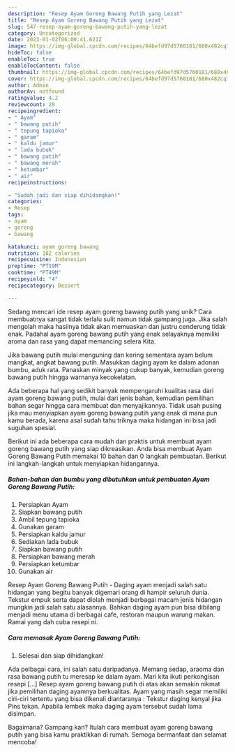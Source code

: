 ```yaml
---
description: "Resep Ayam Goreng Bawang Putih yang Lezat"
title: "Resep Ayam Goreng Bawang Putih yang Lezat"
slug: 547-resep-ayam-goreng-bawang-putih-yang-lezat
category: Uncategorized
date: 2023-01-02T06:00:41.621Z
image: https://img-global.cpcdn.com/recipes/64befd97d5760181/680x482cq70/ayam-goreng-bawang-putih-foto-resep-utama.jpg
hideToc: false
enableToc: true
enableTocContent: false
thumbnail: https://img-global.cpcdn.com/recipes/64befd97d5760181/680x482cq70/ayam-goreng-bawang-putih-foto-resep-utama.jpg
cover: https://img-global.cpcdn.com/recipes/64befd97d5760181/680x482cq70/ayam-goreng-bawang-putih-foto-resep-utama.jpg
author: Admin
authorAv: notfound
ratingvalue: 4.2
reviewcount: 20
recipeingredient:
- " Ayam"
- " bawang putih"
- " tepung tapioka"
- " garam"
- " kaldu jamur"
- " lada bubuk"
- " bawang putih"
- " bawang merah"
- " ketumbar"
- " air"
recipeinstructions:

- "Sudah jadi dan siap dihidangkan!"
categories:
- Resep
tags:
- ayam
- goreng
- bawang

katakunci: ayam goreng bawang 
nutrition: 182 calories
recipecuisine: Indonesian
preptime: "PT19M"
cooktime: "PT49M"
recipeyield: "4"
recipecategory: Dessert

---
```





Sedang mencari ide resep ayam goreng bawang putih yang unik? Cara membuatnya sangat tidak terlalu sulit namun tidak gampang juga. Jika salah mengolah maka hasilnya tidak akan memuaskan dan justru cenderung tidak enak. Padahal ayam goreng bawang putih yang enak selayaknya memiliki aroma dan rasa yang dapat memancing selera Kita.





Jika bawang putih mulai menguning dan kering sementara ayam belum mangkat, angkat bawang putih. Masukkan daging ayam ke dalam adonan bumbu, aduk rata. Panaskan minyak yang cukup banyak, kemudian goreng bawang putih hingga warnanya kecokelatan.

Ada beberapa hal yang sedikit banyak mempengaruhi kualitas rasa dari ayam goreng bawang putih, mulai dari jenis bahan, kemudian pemilihan bahan segar hingga cara membuat dan menyajikannya. Tidak usah pusing jika mau menyiapkan ayam goreng bawang putih yang enak di mana pun kamu berada, karena asal sudah tahu triknya maka hidangan ini bisa jadi suguhan spesial.






Berikut ini ada beberapa cara mudah dan praktis untuk membuat ayam goreng bawang putih yang siap dikreasikan. Anda bisa membuat Ayam Goreng Bawang Putih memakai 10 bahan dan 0 langkah pembuatan. Berikut ini langkah-langkah untuk menyiapkan hidangannya.

<!--inarticleads1-->

##### Bahan-bahan dan bumbu yang dibutuhkan untuk pembuatan Ayam Goreng Bawang Putih:

1. Persiapkan  Ayam
1. Siapkan  bawang putih
1. Ambil  tepung tapioka
1. Gunakan  garam
1. Persiapkan  kaldu jamur
1. Sediakan  lada bubuk
1. Siapkan  bawang putih
1. Persiapkan  bawang merah
1. Persiapkan  ketumbar
1. Gunakan  air


Resep Ayam Goreng Bawang Putih - Daging ayam menjadi salah satu hidangan yang begitu banyak digemari orang di hampir seluruh dunia. Tekstur empuk serta dapat diolah menjadi berbagai macam jenis hidangan mungkin jadi salah satu alasannya. Bahkan daging ayam pun bisa dibilang menjadi menu utama di berbagai cafe, restoran maupun warung makan. Ramai yang dah cuba resepi ni. 

<!--inarticleads2-->

##### Cara memasak Ayam Goreng Bawang Putih:


1. Selesai dan siap dihidangkan!

Ada pelbagai cara, ini salah satu daripadanya. Memang sedap, araoma dan rasa bawang putih tu meresap ke dalam ayam. Mari kita ikuti perkongisan resepi […] Resep ayam goreng bawang putih di atas akan semakin nikmat jika pemilihan daging ayamnya berkualitas. Ayam yang masih segar memiliki ciri-ciri tertentu yang bisa dikenali diantaranya : Tekstur daging kenyal jika Pins tekan. Apabila lembek maka daging ayam tersebut sudah lama disimpan. 

Bagaimana? Gampang kan? Itulah cara membuat ayam goreng bawang putih yang bisa kamu praktikkan di rumah. Semoga bermanfaat dan selamat mencoba!
